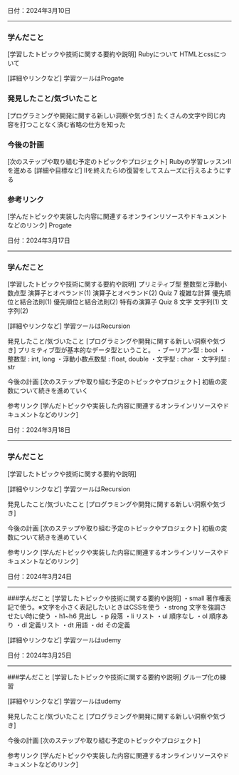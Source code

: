 日付：2024年3月10日

---
### 学んだこと
[学習したトピックや技術に関する要約や説明]
Rubyについて
HTMLとcssについて

[詳細やリンクなど]
学習ツールはProgate

### 発見したこと/気づいたこと
[プログラミングや開発に関する新しい洞察や気づき]
たくさんの文字や同じ内容を打つことなく済む省略の仕方を知った
### 今後の計画
[次のステップや取り組む予定のトピックやプロジェクト]
Rubyの学習レッスンⅡを進める
[詳細や目標など]
Ⅱを終えたらⅠの復習をしてスムーズに行えるようにする
### 参考リンク
[学んだトピックや実装した内容に関連するオンラインリソースやドキュメントなどのリンク]
Progate

日付：2024年3月17日

---
### 学んだこと
[学習したトピックや技術に関する要約や説明] 
プリミティブ型
整数型と浮動小数点型
演算子とオペランド(1)
演算子とオペランド(2)
Quiz 7
複雑な計算
優先順位と結合法則(1)
優先順位と結合法則(2)
特有の演算子
Quiz 8
文字
文字列(1)
文字列(2)

[詳細やリンクなど] 学習ツールはRecursion

発見したこと/気づいたこと
[プログラミングや開発に関する新しい洞察や気づき] 
プリミティブ型が基本的なデータ型ということ。
・ブーリアン型 : bool
・整数型 : int, long
・浮動小数点数型 : float, double
・文字型 : char
・文字列型 : str

今後の計画
[次のステップや取り組む予定のトピックやプロジェクト] 初級の変数について続きを進めていく

参考リンク
[学んだトピックや実装した内容に関連するオンラインリソースやドキュメントなどのリンク] 

日付：2024年3月18日

---
### 学んだこと
[学習したトピックや技術に関する要約や説明] 

[詳細やリンクなど] 学習ツールはRecursion

発見したこと/気づいたこと
[プログラミングや開発に関する新しい洞察や気づき] 

今後の計画
[次のステップや取り組む予定のトピックやプロジェクト] 初級の変数について続きを進めていく

参考リンク
[学んだトピックや実装した内容に関連するオンラインリソースやドキュメントなどのリンク] 

日付：2024年3月24日

---
###学んだこと
[学習したトピックや技術に関する要約や説明] 
・small 著作権表記で使う。※文字を小さく表記したいときはCSSを使う
・strong 文字を強調させたい時に使う
・h1~h6 見出し
・p 段落
・li リスト
・ul 順序なし
・ol 順序あり
・dl 定義リスト
・dt 用語
・dd その定義

[詳細やリンクなど] 学習ツールはudemy

日付：2024年3月25日

---
###学んだこと
[学習したトピックや技術に関する要約や説明] 
グループ化の練習

[詳細やリンクなど] 学習ツールはudemy

発見したこと/気づいたこと [プログラミングや開発に関する新しい洞察や気づき] 

今後の計画 [次のステップや取り組む予定のトピックやプロジェクト] 

参考リンク [学んだトピックや実装した内容に関連するオンラインリソースやドキュメントなどのリンク]
